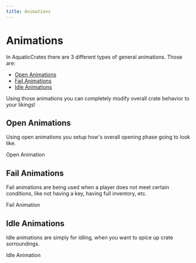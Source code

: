 ```yaml
---
title: Animations
---
```


# Animations

In AquaticCrates there are 3 different types of general animations.
Those are:
- [Open Animations](#open-animations)
- [Fail Animations](#fail-animations)
- [Idle Animations](#open-animations)

Using those animations you can completely modify overall crate behavior to your likings!

## Open Animations
Using open animations you setup how's overall opening phase going to look like.

<Page url="/docs/aquaticcrates/basic/animations/openanimation">Open Animation</Page>

## Fail Animations
Fail animations are being used when a player does not meet certain conditions, like not having a key, having full inventory, etc.

<Page url="/docs/aquaticcrates/basic/animations/failanimation">Fail Animation</Page>

## Idle Animations
Idle animations are simply for idling, when you want to spice up crate sorroundings.

<Page url="/docs/aquaticcrates/basic/animations/idleanimation">Idle Animation</Page>